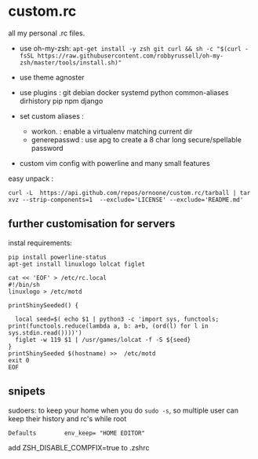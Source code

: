 custom.rc
=========

all my personal .rc files.

- use oh-my-zsh: 
    `apt-get install -y zsh git curl && sh -c "$(curl -fsSL https://raw.githubusercontent.com/robbyrussell/oh-my-zsh/master/tools/install.sh)"`
- use theme agnoster
- use plugins : git debian docker systemd python common-aliases dirhistory pip npm django
- set custom aliases : 

  * workon. : enable a virtualenv matching current dir
  * generepasswd : use apg to create a 8 char long secure/spellable password

- custom vim config with powerline and many small features


easy unpack : 

    curl -L  https://api.github.com/repos/ornoone/custom.rc/tarball | tar  xvz --strip-components=1  --exclude='LICENSE' --exclude='README.md'

further customisation for servers 
---------------------------------

instal requirements:
    
    pip install powerline-status
    apt-get install linuxlogo lolcat figlet 
    
    cat << 'EOF' > /etc/rc.local 
    #!/bin/sh
    linuxlogo > /etc/motd

    printShinySeeded() {
    
      local seed=$( echo $1 | python3 -c 'import sys, functools; print(functools.reduce(lambda a, b: a+b, (ord(l) for l in sys.stdin.read())))')
      figlet -w 119 $1 | /usr/games/lolcat -f -S ${seed}
    }
    printShinySeeded $(hostname) >>  /etc/motd
    exit 0
    EOF
    
snipets
-------

sudoers: to keep your home when you do `sudo -s`, so multiple user can keep their history and rc's while root

    Defaults        env_keep= "HOME EDITOR"

add ZSH_DISABLE_COMPFIX=true to .zshrc
